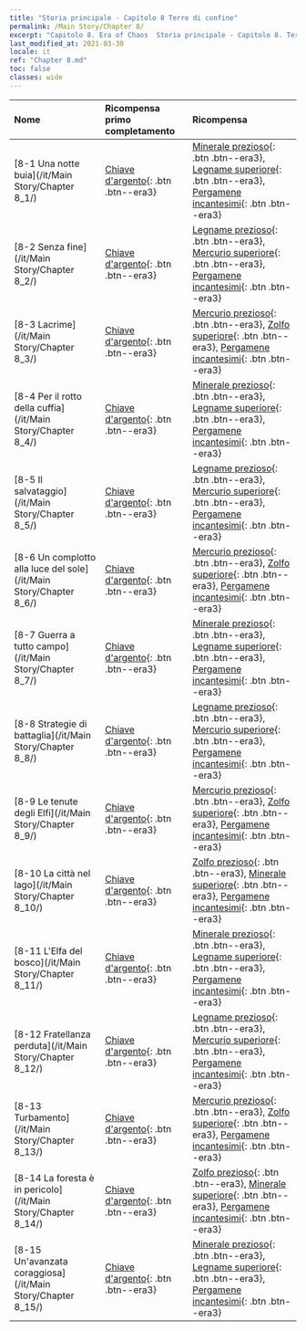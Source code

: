 ```yaml
---
title: "Storia principale - Capitolo 8 Terre di confine"
permalink: /Main Story/Chapter 8/
excerpt: "Capitolo 8. Era of Chaos  Storia principale - Capitolo 8. Terre di confine"
last_modified_at: 2021-03-30
locale: it
ref: "Chapter 8.md"
toc: false
classes: wide
---
```


  | Nome |  Ricompensa primo completamento | Ricompensa |
  |:------------|:------------|:------------| 
  | [8-1 Una notte buia](/it/Main Story/Chapter 8_1/) | [Chiave d'argento](/it/Items/con_693/){: .btn .btn--era3} | [Minerale prezioso](/it/Items/mat_26/){: .btn .btn--era3}, [Legname superiore](/it/Items/mat_20/){: .btn .btn--era3}, [Pergamene incantesimi](/it/Items/con_694/){: .btn .btn--era3} |
  | [8-2 Senza fine](/it/Main Story/Chapter 8_2/) | [Chiave d'argento](/it/Items/con_693/){: .btn .btn--era3} | [Legname prezioso](/it/Items/mat_27/){: .btn .btn--era3}, [Mercurio superiore](/it/Items/mat_21/){: .btn .btn--era3}, [Pergamene incantesimi](/it/Items/con_694/){: .btn .btn--era3} |
  | [8-3 Lacrime](/it/Main Story/Chapter 8_3/) | [Chiave d'argento](/it/Items/con_693/){: .btn .btn--era3} | [Mercurio prezioso](/it/Items/mat_28/){: .btn .btn--era3}, [Zolfo superiore](/it/Items/mat_22/){: .btn .btn--era3}, [Pergamene incantesimi](/it/Items/con_694/){: .btn .btn--era3} |
  | [8-4 Per il rotto della cuffia](/it/Main Story/Chapter 8_4/) | [Chiave d'argento](/it/Items/con_693/){: .btn .btn--era3} | [Minerale prezioso](/it/Items/mat_26/){: .btn .btn--era3}, [Legname superiore](/it/Items/mat_20/){: .btn .btn--era3}, [Pergamene incantesimi](/it/Items/con_694/){: .btn .btn--era3} |
  | [8-5 Il salvataggio](/it/Main Story/Chapter 8_5/) | [Chiave d'argento](/it/Items/con_693/){: .btn .btn--era3} | [Legname prezioso](/it/Items/mat_27/){: .btn .btn--era3}, [Mercurio superiore](/it/Items/mat_21/){: .btn .btn--era3}, [Pergamene incantesimi](/it/Items/con_694/){: .btn .btn--era3} |
  | [8-6 Un complotto alla luce del sole](/it/Main Story/Chapter 8_6/) | [Chiave d'argento](/it/Items/con_693/){: .btn .btn--era3} | [Mercurio prezioso](/it/Items/mat_28/){: .btn .btn--era3}, [Zolfo superiore](/it/Items/mat_22/){: .btn .btn--era3}, [Pergamene incantesimi](/it/Items/con_694/){: .btn .btn--era3} |
  | [8-7 Guerra a tutto campo](/it/Main Story/Chapter 8_7/) | [Chiave d'argento](/it/Items/con_693/){: .btn .btn--era3} | [Minerale prezioso](/it/Items/mat_26/){: .btn .btn--era3}, [Legname superiore](/it/Items/mat_20/){: .btn .btn--era3}, [Pergamene incantesimi](/it/Items/con_694/){: .btn .btn--era3} |
  | [8-8 Strategie di battaglia](/it/Main Story/Chapter 8_8/) | [Chiave d'argento](/it/Items/con_693/){: .btn .btn--era3} | [Legname prezioso](/it/Items/mat_27/){: .btn .btn--era3}, [Mercurio superiore](/it/Items/mat_21/){: .btn .btn--era3}, [Pergamene incantesimi](/it/Items/con_694/){: .btn .btn--era3} |
  | [8-9 Le tenute degli Elfi](/it/Main Story/Chapter 8_9/) | [Chiave d'argento](/it/Items/con_693/){: .btn .btn--era3} | [Mercurio prezioso](/it/Items/mat_28/){: .btn .btn--era3}, [Zolfo superiore](/it/Items/mat_22/){: .btn .btn--era3}, [Pergamene incantesimi](/it/Items/con_694/){: .btn .btn--era3} |
  | [8-10 La città nel lago](/it/Main Story/Chapter 8_10/) | [Chiave d'argento](/it/Items/con_693/){: .btn .btn--era3} | [Zolfo prezioso](/it/Items/mat_29/){: .btn .btn--era3}, [Minerale superiore](/it/Items/mat_19/){: .btn .btn--era3}, [Pergamene incantesimi](/it/Items/con_694/){: .btn .btn--era3} |
  | [8-11 L'Elfa del bosco](/it/Main Story/Chapter 8_11/) | [Chiave d'argento](/it/Items/con_693/){: .btn .btn--era3} | [Minerale prezioso](/it/Items/mat_26/){: .btn .btn--era3}, [Legname superiore](/it/Items/mat_20/){: .btn .btn--era3}, [Pergamene incantesimi](/it/Items/con_694/){: .btn .btn--era3} |
  | [8-12 Fratellanza perduta](/it/Main Story/Chapter 8_12/) | [Chiave d'argento](/it/Items/con_693/){: .btn .btn--era3} | [Legname prezioso](/it/Items/mat_27/){: .btn .btn--era3}, [Mercurio superiore](/it/Items/mat_21/){: .btn .btn--era3}, [Pergamene incantesimi](/it/Items/con_694/){: .btn .btn--era3} |
  | [8-13 Turbamento](/it/Main Story/Chapter 8_13/) | [Chiave d'argento](/it/Items/con_693/){: .btn .btn--era3} | [Mercurio prezioso](/it/Items/mat_28/){: .btn .btn--era3}, [Zolfo superiore](/it/Items/mat_22/){: .btn .btn--era3}, [Pergamene incantesimi](/it/Items/con_694/){: .btn .btn--era3} |
  | [8-14 La foresta è in pericolo](/it/Main Story/Chapter 8_14/) | [Chiave d'argento](/it/Items/con_693/){: .btn .btn--era3} | [Zolfo prezioso](/it/Items/mat_29/){: .btn .btn--era3}, [Minerale superiore](/it/Items/mat_19/){: .btn .btn--era3}, [Pergamene incantesimi](/it/Items/con_694/){: .btn .btn--era3} |
  | [8-15 Un'avanzata coraggiosa](/it/Main Story/Chapter 8_15/) | [Chiave d'argento](/it/Items/con_693/){: .btn .btn--era3} | [Minerale prezioso](/it/Items/mat_26/){: .btn .btn--era3}, [Legname superiore](/it/Items/mat_20/){: .btn .btn--era3}, [Pergamene incantesimi](/it/Items/con_694/){: .btn .btn--era3} |
